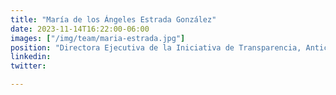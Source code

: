 ```yaml
---
title: "María de los Ángeles Estrada González"
date: 2023-11-14T16:22:00-06:00
images: ["/img/team/maria-estrada.jpg"]
position: "Directora Ejecutiva de la Iniciativa de Transparencia, Anticorrupción y Digitalización en la Escuela de Gobierno y Transformación Pública"
linkedin: 
twitter: 

---
```



